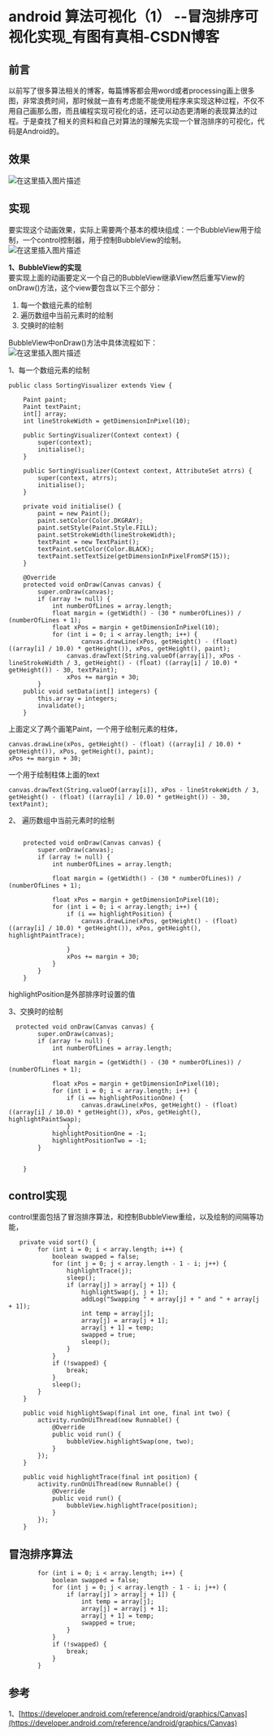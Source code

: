 # android 算法可视化（1） --冒泡排序可视化实现\_有图有真相-CSDN博客

## 前言

以前写了很多算法相关的博客，每篇博客都会用word或者processing画上很多图，非常浪费时间，那时候就一直有考虑能不能使用程序来实现这种过程，不仅不用自己画那么图，而且编程实现可视化的话，还可以动态更清晰的表现算法的过程。于是查找了相关的资料和自己对算法的理解先实现一个冒泡排序的可视化，代码是Android的。

## 效果

![&#x5728;&#x8FD9;&#x91CC;&#x63D2;&#x5165;&#x56FE;&#x7247;&#x63CF;&#x8FF0;](https://img-blog.csdnimg.cn/20210403233226862.gif#pic_center)

## 实现

要实现这个动画效果，实际上需要两个基本的模块组成：一个BubbleView用于绘制，一个control控制器，用于控制BubbleView的绘制。  
 ![&#x5728;&#x8FD9;&#x91CC;&#x63D2;&#x5165;&#x56FE;&#x7247;&#x63CF;&#x8FF0;](https://img-blog.csdnimg.cn/20210404113121496.png?x-oss-process=image/watermark,type_ZmFuZ3poZW5naGVpdGk,shadow_10,text_aHR0cHM6Ly9ibG9nLmNzZG4ubmV0L3UwMTMzMDk4NzA=,size_16,color_FFFFFF,t_70#pic_center)

**1、BubbleView的实现**  
 要实现上面的动画要定义一个自己的BubbleView继承View然后重写View的onDraw\(\)方法，这个view要包含以下三个部分：

1. 每一个数组元素的绘制
2. 遍历数组中当前元素时的绘制
3. 交换时的绘制

BubbleView中onDraw\(\)方法中具体流程如下：  
 ![&#x5728;&#x8FD9;&#x91CC;&#x63D2;&#x5165;&#x56FE;&#x7247;&#x63CF;&#x8FF0;](https://img-blog.csdnimg.cn/20210404112619398.png?x-oss-process=image/watermark,type_ZmFuZ3poZW5naGVpdGk,shadow_10,text_aHR0cHM6Ly9ibG9nLmNzZG4ubmV0L3UwMTMzMDk4NzA=,size_16,color_FFFFFF,t_70#pic_center)

1、每一个数组元素的绘制

```text
public class SortingVisualizer extends View {

    Paint paint;
    Paint textPaint;
    int[] array;
    int lineStrokeWidth = getDimensionInPixel(10);

    public SortingVisualizer(Context context) {
        super(context);
        initialise();
    }

    public SortingVisualizer(Context context, AttributeSet atrrs) {
        super(context, atrrs);
        initialise();
    }

    private void initialise() {
        paint = new Paint();
        paint.setColor(Color.DKGRAY);
        paint.setStyle(Paint.Style.FILL);
        paint.setStrokeWidth(lineStrokeWidth);
        textPaint = new TextPaint();
        textPaint.setColor(Color.BLACK);
        textPaint.setTextSize(getDimensionInPixelFromSP(15));
    }

    @Override
    protected void onDraw(Canvas canvas) {
        super.onDraw(canvas);
        if (array != null) {
            int numberOfLines = array.length;
            float margin = (getWidth() - (30 * numberOfLines)) / (numberOfLines + 1);
            float xPos = margin + getDimensionInPixel(10);
            for (int i = 0; i < array.length; i++) {
                    canvas.drawLine(xPos, getHeight() - (float) ((array[i] / 10.0) * getHeight()), xPos, getHeight(), paint);
                canvas.drawText(String.valueOf(array[i]), xPos - lineStrokeWidth / 3, getHeight() - (float) ((array[i] / 10.0) * getHeight()) - 30, textPaint);
                xPos += margin + 30;
        }
    public void setData(int[] integers) {
        this.array = integers;
        invalidate();
    }
```

上面定义了两个画笔Paint，一个用于绘制元素的柱体，

```text
canvas.drawLine(xPos, getHeight() - (float) ((array[i] / 10.0) * getHeight()), xPos, getHeight(), paint);
xPos += margin + 30;
```

一个用于绘制柱体上面的text

```text
canvas.drawText(String.valueOf(array[i]), xPos - lineStrokeWidth / 3, getHeight() - (float) ((array[i] / 10.0) * getHeight()) - 30, textPaint);

```

2、 遍历数组中当前元素时的绘制

```text

    protected void onDraw(Canvas canvas) {
        super.onDraw(canvas);
        if (array != null) {
            int numberOfLines = array.length;

            float margin = (getWidth() - (30 * numberOfLines)) / (numberOfLines + 1);

            float xPos = margin + getDimensionInPixel(10);
            for (int i = 0; i < array.length; i++) {
                if (i == highlightPosition) {
                    canvas.drawLine(xPos, getHeight() - (float) ((array[i] / 10.0) * getHeight()), xPos, getHeight(), highlightPaintTrace);

                } 
                xPos += margin + 30;
            }
        }
    }
```

highlightPosition是外部排序时设置的值

3、交换时的绘制

```text
  protected void onDraw(Canvas canvas) {
        super.onDraw(canvas);
        if (array != null) {
            int numberOfLines = array.length;

            float margin = (getWidth() - (30 * numberOfLines)) / (numberOfLines + 1);

            float xPos = margin + getDimensionInPixel(10);
            for (int i = 0; i < array.length; i++) {
                if (i == highlightPositionOne) {
                    canvas.drawLine(xPos, getHeight() - (float) ((array[i] / 10.0) * getHeight()), xPos, getHeight(), highlightPaintSwap);
                } 
            highlightPositionOne = -1;
            highlightPositionTwo = -1;
        }


    }
```

## control实现

control里面包括了冒泡排序算法，和控制BubbleView重绘，以及绘制的间隔等功能，

```text
   private void sort() {
        for (int i = 0; i < array.length; i++) {
            boolean swapped = false;
            for (int j = 0; j < array.length - 1 - i; j++) {
                highlightTrace(j);
                sleep();
                if (array[j] > array[j + 1]) {
                    highlightSwap(j, j + 1);
                    addLog("Swapping " + array[j] + " and " + array[j + 1]);
                    int temp = array[j];
                    array[j] = array[j + 1];
                    array[j + 1] = temp;
                    swapped = true;
                    sleep();
                }
            }
            if (!swapped) {
                break;
            }
            sleep();
        }
    }
```

```text
    public void highlightSwap(final int one, final int two) {
        activity.runOnUiThread(new Runnable() {
            @Override
            public void run() {
                bubbleView.highlightSwap(one, two);
            }
        });
    }

    public void highlightTrace(final int position) {
        activity.runOnUiThread(new Runnable() {
            @Override
            public void run() {
                bubbleView.highlightTrace(position);
            }
        });
    }
```

## 冒泡排序算法

```text
        for (int i = 0; i < array.length; i++) {
            boolean swapped = false;
            for (int j = 0; j < array.length - 1 - i; j++) {                
                if (array[j] > array[j + 1]) {
                    int temp = array[j];
                    array[j] = array[j + 1];
                    array[j + 1] = temp;
                    swapped = true;
                }
            }
            if (!swapped) {
                break;
            }
        }
```

## 参考

1、[https://developer.android.com/reference/android/graphics/Canvas](https://developer.android.com/reference/android/graphics/Canvas)

